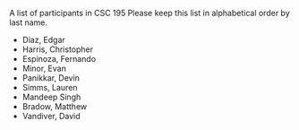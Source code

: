 A list of participants in CSC 195
Please keep this list in alphabetical order by last name.
- Diaz, Edgar
- Harris, Christopher
- Espinoza, Fernando
- Minor, Evan
- Panikkar, Devin
- Simms, Lauren
- Mandeep Singh
- Bradow, Matthew
- Vandiver, David
